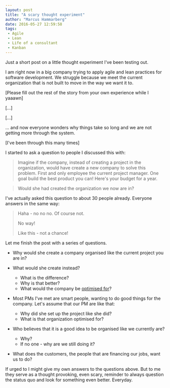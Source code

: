 ```yaml
---
layout: post
title: "A scary thought experiment"
author: "Marcus Hammarberg"
date: 2016-05-27 12:59:58
tags:
 - Agile
 - Lean
 - Life of a consultant
 - Kanban
---
```


Just a short post on a little thought experiment I've been testing out.

I am right now in a big company trying to apply agile and lean practices for software development. We struggle because we meet the current organization that is not built to move in the way we want it to.

[Please fill out the rest of the story from your own experience while I yaaawn]

[…]

[…]

… and now everyone wonders why things take so long and we are not getting more through the system.

[I've been through this many times]

<!-- excerpt-end -->

I started to ask a question to people I discussed this with:

> Imagine if the company, instead of creating a project in the organization, would have create a new company to solve this problem. First and only employee the current project manager. One goal build the best product you can! Here's your budget for a year.



>
> Would she had created the organization we now are in?

I've actually asked this question to about 30 people already. Everyone answers in the same way:

> Haha - no no no. Of course not.
>
> No way!
>
> Like this - not a chance!

Let me finish the post with a series of questions.

* Why would she create a company organised like the current project you are in?
* What would she create instead?

  * What is the difference?
  * Why is that better?
  * What would the company be [optimised for](http://www.marcusoft.net/2016/04/what-are-you-optimized-for-then.html)?
* Most PMs I've met are smart people, wanting to do good things for the company. Let's assume that our PM are like that:

  * Why did she set up the project like she did?
  * What is that organization optimised for?
* Who believes that it is a good idea to be organised like we currently are?
  * Why?
  * If no one - why are we still doing it?

* What does the customers, the people that are financing our jobs, want us to do?

If urged to I might give my own answers to the questions above. But to me they serve as a thought provoking, even scary, reminder to always question the status quo and look for something even better. Everyday.

